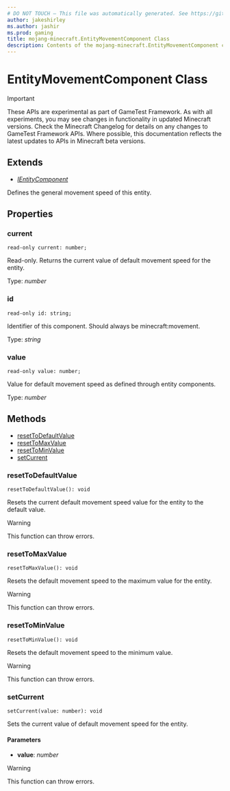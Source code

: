 ```yaml
---
# DO NOT TOUCH — This file was automatically generated. See https://github.com/Mojang/MinecraftScriptingApiDocsGenerator to modify descriptions, examples, etc.
author: jakeshirley
ms.author: jashir
ms.prod: gaming
title: mojang-minecraft.EntityMovementComponent Class
description: Contents of the mojang-minecraft.EntityMovementComponent class.
---
```

# EntityMovementComponent Class
>[!IMPORTANT]
>These APIs are experimental as part of GameTest Framework. As with all experiments, you may see changes in functionality in updated Minecraft versions. Check the Minecraft Changelog for details on any changes to GameTest Framework APIs. Where possible, this documentation reflects the latest updates to APIs in Minecraft beta versions.

## Extends
- [*IEntityComponent*](IEntityComponent.md)

Defines the general movement speed of this entity.

## Properties
### **current**
`read-only current: number;`

Read-only. Returns the current value of default movement speed for the entity.

Type: *number*

### **id**
`read-only id: string;`

Identifier of this component. Should always be minecraft:movement.

Type: *string*

### **value**
`read-only value: number;`

Value for default movement speed as defined through entity components.

Type: *number*


## Methods
- [resetToDefaultValue](#resettodefaultvalue)
- [resetToMaxValue](#resettomaxvalue)
- [resetToMinValue](#resettominvalue)
- [setCurrent](#setcurrent)
  
### **resetToDefaultValue**
`
resetToDefaultValue(): void
`

Resets the current default movement speed value for the entity to the default value.
> [!WARNING]
> This function can throw errors.
### **resetToMaxValue**
`
resetToMaxValue(): void
`

Resets the default movement speed to the maximum value for the entity.
> [!WARNING]
> This function can throw errors.
### **resetToMinValue**
`
resetToMinValue(): void
`

Resets the default movement speed to the minimum value.
> [!WARNING]
> This function can throw errors.
### **setCurrent**
`
setCurrent(value: number): void
`

Sets the current value of default movement speed for the entity.
#### **Parameters**
- **value**: *number*
> [!WARNING]
> This function can throw errors.
